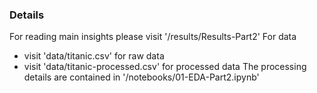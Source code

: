### Details
For reading main insights please visit '/results/Results-Part2'
For data 
- visit 'data/titanic.csv' for raw data
- visit 'data/titanic-processed.csv' for processed data
The processing details are contained in '/notebooks/01-EDA-Part2.ipynb'
